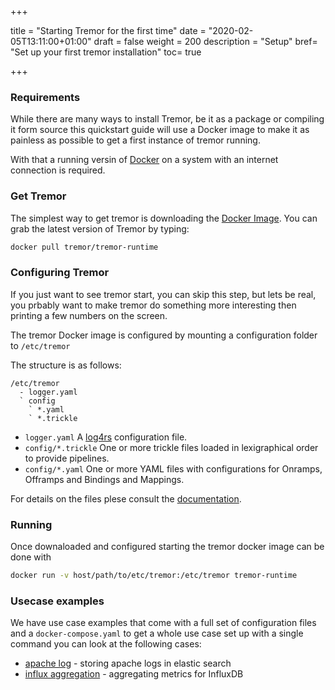 +++

title = "Starting Tremor for the first time"
date = "2020-02-05T13:11:00+01:00"
draft = false
weight = 200
description = "Setup"
bref= "Set up your first tremor installation"
toc= true

+++

### Requirements

While there are many ways to install Tremor, be it as a package or compiling it form source this quickstart guide will use a Docker image to make it as painless as possible to get a first instance of tremor running.

With that a running versin of [Docker](https://docker.io) on a system with an internet connection is required.

### Get Tremor

The simplest way to get tremor is downloading the [Docker Image](https://hub.docker.com/r/tremor/tremor). You can grab the latest version of Tremor by typing:

```bash
docker pull tremor/tremor-runtime
```

### Configuring Tremor

If you just want to see tremor start, you can skip this step, but lets be real, you prbably want to make tremor do something more interesting then printing a few numbers on the screen.

The tremor Docker image is configured by mounting a configuration folder to `/etc/tremor`

The structure is as follows:

```text
/etc/tremor
  - logger.yaml
  ` config
    ` *.yaml
    ` *.trickle
```

* `logger.yaml` A [log4rs](https://docs.rs/log4rs/0.10.0/log4rs/#examples) configuration file.
* `config/*.trickle` One or more trickle files loaded in lexigraphical order to provide pipelines.
* `config/*.yaml` One or more YAML files with configurations for Onramps, Offramps and Bindings and Mappings.

For details on the files plese consult the [documentation](https://docs.tremor.rs/operations/configuration).

### Running

Once downaloaded and configured starting the tremor docker image can be done with

```bash
docker run -v host/path/to/etc/tremor:/etc/tremor tremor-runtime
```

### Usecase examples

We have use case examples that come with a full set of configuration files and a `docker-compose.yaml` to get a whole use case set up with a single command you can look at the following cases:

* [apache log](https://docs.tremor.rs/workshop/examples/10_logstash) - storing apache logs in elastic search
* [influx aggregation](https://docs.tremor.rs/workshop/examples/11_influx) - aggregating metrics for InfluxDB

